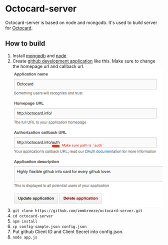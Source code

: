 Octocard-server
===
Octocard-server is based on node and mongodb. It's used to build server for [Octocard](https://github.com/zmmbreeze/octocard).

How to build
---
1. Install [mongodb](http://www.mongodb.org/) and [node](http://nodejs.org/)
2. Create [github development application](https://github.com/settings/applications/) like this. Make sure to change the homepage url and callback url. ![github-application](./assets/github-application.png)
3. `git clone https://github.com/zmmbreeze/octocard-server.git`
4. `cd octocard-server`
5. `npm install`
6. `cp config-sample.json config.json`
7. Put github Client ID and Client Secret into config.json.
8. `node app.js`
